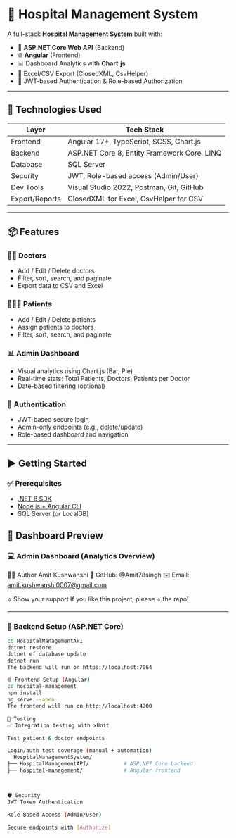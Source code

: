 # 🏥 Hospital Management System

A full-stack **Hospital Management System** built with:

- 🧠 **ASP.NET Core Web API** (Backend)
- 🌐 **Angular** (Frontend)
- 📊 Dashboard Analytics with **Chart.js**
- 📂 Excel/CSV Export (ClosedXML, CsvHelper)
- 🔐 JWT-based Authentication & Role-based Authorization

---

## 🔧 Technologies Used

| Layer         | Tech Stack                                    |
|---------------|-----------------------------------------------|
| Frontend      | Angular 17+, TypeScript, SCSS, Chart.js       |
| Backend       | ASP.NET Core 8, Entity Framework Core, LINQ   |
| Database      | SQL Server                                    |
| Security      | JWT, Role-based access (Admin/User)           |
| Dev Tools     | Visual Studio 2022, Postman, Git, GitHub      |
| Export/Reports| ClosedXML for Excel, CsvHelper for CSV        |

---

## 📦 Features

### 👨‍⚕️ Doctors
- Add / Edit / Delete doctors
- Filter, sort, search, and paginate
- Export data to CSV and Excel

### 🧑‍🤝‍🧑 Patients
- Add / Edit / Delete patients
- Assign patients to doctors
- Filter, sort, search, and paginate

### 📊 Admin Dashboard
- Visual analytics using Chart.js (Bar, Pie)
- Real-time stats: Total Patients, Doctors, Patients per Doctor
- Date-based filtering (optional)

### 🔐 Authentication
- JWT-based secure login
- Admin-only endpoints (e.g., delete/update)
- Role-based dashboard and navigation

---

## ▶️ Getting Started

### ✅ Prerequisites

- [.NET 8 SDK](https://dotnet.microsoft.com/download)
- [Node.js + Angular CLI](https://angular.io/guide/setup-local)
- SQL Server (or LocalDB)

## 📸 Dashboard Preview

### 💻 Admin Dashboard (Analytics Overview)





  🙋‍♂️ Author
Amit Kushwanshi
👤 GitHub: @Amit78singh
✉️ Email: amit.kushwanshi0007@gmail.com

⭐️ Show your support
If you like this project, please ⭐️ the repo!

---

### 🧪 Backend Setup (ASP.NET Core)

```bash
cd HospitalManagementAPI
dotnet restore
dotnet ef database update
dotnet run
The backend will run on https://localhost:7064

🌐 Frontend Setup (Angular)
cd hospital-management
npm install
ng serve --open
The frontend will run on http://localhost:4200

🧪 Testing
✅ Integration testing with xUnit

Test patient & doctor endpoints

Login/auth test coverage (manual + automation)
  HospitalManagementSystem/
├── HospitalManagementAPI/           # ASP.NET Core backend
├── hospital-management/             # Angular frontend



🛡️ Security
JWT Token Authentication

Role-Based Access (Admin/User)

Secure endpoints with [Authorize]
